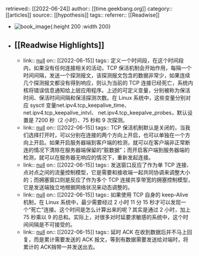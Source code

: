 retrieved:: [[2022-06-24]]
author:: [[time.geekbang.org]]
category:: [[articles]]
source:: [[hypothesis]]
tags:: 
referrer:: [[Readwise]]

- ![book_image](https://readwise-assets.s3.amazonaws.com/static/images/article4.6bc1851654a0.png){:height 200 :width 200}
- ## [[Readwise Highlights]]
	- link:: [null](null)
	  on:: [[2022-06-15]]
	  tags:: 
	  定义一个时间段，在这个时间段内，如果没有任何连接相关的活动，TCP 保活机制会开始作用，每隔一个时间间隔，发送一个探测报文，该探测报文包含的数据非常少，如果连续几个探测报文都没有得到响应，则认为当前的 TCP 连接已经死亡，系统内核将错误信息通知给上层应用程序。上述的可定义变量，分别被称为保活时间、保活时间间隔和保活探测次数。在 Linux 系统中，这些变量分别对应 sysctl 变量net.ipv4.tcp_keepalive_time、net.ipv4.tcp_keepalive_intvl、 net.ipv4.tcp_keepalve_probes，默认设置是 7200 秒（2 小时）、75 秒和 9 次探测。
	- link:: [null](null)
	  on:: [[2022-06-15]]
	  tags:: 
	  TCP 保活机制默认是关闭的，当我们选择打开时，可以分别在连接的两个方向上开启，也可以单独在一个方向上开启。如果开启服务器端到客户端的检测，就可以在客户端非正常断连的情况下清除在服务器端保留的“脏数据”；而开启客户端到服务器端的检测，就可以在服务器无响应的情况下，重新发起连接。
	- link:: [null](null)
	  on:: [[2022-06-15]]
	  tags:: 
	  发送窗口反应了作为单 TCP 连接、点对点之间的流量控制模型，它是需要和接收端一起共同协调来调整大小的；而拥塞窗口则是反应了作为多个 TCP 连接共享带宽的拥塞控制模型，它是发送端独立地根据网络状况来动态调整的。
	- link:: [null](null)
	  on:: [[2022-06-15]]
	  tags:: 
	  如果使用 TCP 自身的 keep-Alive 机制，在 Linux 系统中，最少需要经过 2 小时 11 分 15 秒才可以发现一个“死亡”连接。这个时间是怎么计算出来的呢？其实是通过 2 小时，加上 75 秒乘以 9 的总和。实际上，对很多对时延要求敏感的系统中，这个时间间隔是不可接受的。
	- link:: [null](null)
	  on:: [[2022-06-15]]
	  tags:: 
	  延时 ACK 在收到数据后并不马上回复，而是累计需要发送的 ACK 报文，等到有数据需要发送给对端时，将累计的 ACK捎带一并发送出去。